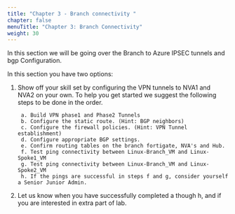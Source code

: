 ```yaml
---
title: "Chapter 3 - Branch connectivity "
chapter: false
menuTitle: "Chapter 3: Branch Connectivity"
weight: 30
---
```


In this section we will be going over the Branch to Azure IPSEC tunnels and bgp Configuration. 

In this section you have two options:

1. Show off your skill set by configuring the VPN tunnels to NVA1 and NVA2 on your own. To help you get started we suggest the following steps to be done in the order.

        a. Build VPN phase1 and Phase2 Tunnels
        b. Configure the static route. (Hint: BGP neighbors)
        c. Configure the firewall policies. (Hint: VPN Tunnel establishment)
        d. Configure appropriate BGP settings. 
        e. Confirm routing tables on the branch fortigate, NVA's and Hub. 
        f. Test ping connectivity between Linux-Branch_VM and Linux-Spoke1_VM
        g. Test ping connectivity between Linux-Branch_VM and Linux-Spoke2_VM
        h. If the pings are successful in steps f and g, consider yourself a Senior Junior Admin. 

2. Let us know when you have successfully completed a though h, and if you are interested in extra part of lab.
